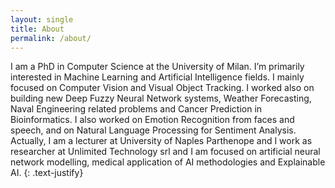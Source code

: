 ```yaml
---
layout: single
title: About
permalink: /about/
---
```


I am a PhD in Computer Science at the University of Milan. I’m primarily interested in Machine Learning and Artificial Intelligence fields. I mainly focused on Computer Vision and Visual Object Tracking. I worked also on building new Deep Fuzzy Neural Network systems, Weather Forecasting, Naval Engineering related problems and Cancer Prediction in Bioinformatics. I also worked on Emotion Recognition from faces and speech, and on Natural Language Processing for Sentiment Analysis. Actually, I am a lecturer at University of Naples Parthenope and I work as researcher at Unlimited Technology srl and I am focused on artificial neural network modelling, medical application of AI methodologies and Explainable AI. 
{: .text-justify}